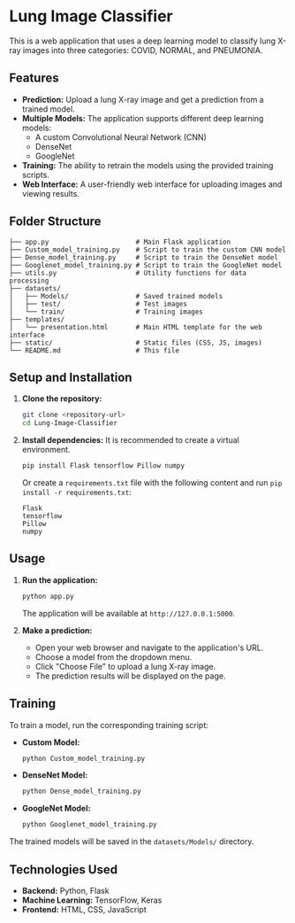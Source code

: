 # Lung Image Classifier

This is a web application that uses a deep learning model to classify lung X-ray images into three categories: COVID, NORMAL, and PNEUMONIA.

## Features

*   **Prediction:** Upload a lung X-ray image and get a prediction from a trained model.
*   **Multiple Models:** The application supports different deep learning models:
    *   A custom Convolutional Neural Network (CNN)
    *   DenseNet
    *   GoogleNet
*   **Training:** The ability to retrain the models using the provided training scripts.
*   **Web Interface:** A user-friendly web interface for uploading images and viewing results.

## Folder Structure

```
├── app.py                      # Main Flask application
├── Custom_model_training.py    # Script to train the custom CNN model
├── Dense_model_training.py     # Script to train the DenseNet model
├── Googlenet_model_training.py # Script to train the GoogleNet model
├── utils.py                    # Utility functions for data processing
├── datasets/
│   ├── Models/                 # Saved trained models
│   ├── test/                   # Test images
│   └── train/                  # Training images
├── templates/
│   └── presentation.html       # Main HTML template for the web interface
├── static/                     # Static files (CSS, JS, images)
└── README.md                   # This file
```

## Setup and Installation

1.  **Clone the repository:**
    ```bash
    git clone <repository-url>
    cd Lung-Image-Classifier
    ```

2.  **Install dependencies:**
    It is recommended to create a virtual environment.
    ```bash
    pip install Flask tensorflow Pillow numpy
    ```
    Or create a `requirements.txt` file with the following content and run `pip install -r requirements.txt`:
    ```
    Flask
    tensorflow
    Pillow
    numpy
    ```

## Usage

1.  **Run the application:**
    ```bash
    python app.py
    ```
    The application will be available at `http://127.0.0.1:5000`.

2.  **Make a prediction:**
    *   Open your web browser and navigate to the application's URL.
    *   Choose a model from the dropdown menu.
    *   Click "Choose File" to upload a lung X-ray image.
    *   The prediction results will be displayed on the page.

## Training

To train a model, run the corresponding training script:

*   **Custom Model:**
    ```bash
    python Custom_model_training.py
    ```
*   **DenseNet Model:**
    ```bash
    python Dense_model_training.py
    ```
*   **GoogleNet Model:**
    ```bash
    python Googlenet_model_training.py
    ```

The trained models will be saved in the `datasets/Models/` directory.

## Technologies Used

*   **Backend:** Python, Flask
*   **Machine Learning:** TensorFlow, Keras
*   **Frontend:** HTML, CSS, JavaScript
